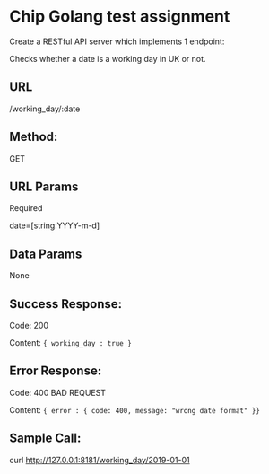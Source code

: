 # Chip Golang test assignment
Create a RESTful API server which implements 1 endpoint:

Checks whether a date is a working day in UK or not.
## URL
/working_day/:date
## Method:
GET

## URL Params

Required

date=[string:YYYY-m-d]
## Data Params
None

## Success Response:
Code: 200 

Content: ```{ working_day : true }```

## Error Response:
Code: 400 BAD REQUEST 

Content: ```{ error : { code: 400, message: "wrong date format" }}```

## Sample Call:
curl http://127.0.0.1:8181/working_day/2019-01-01

